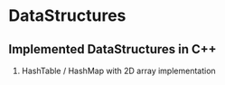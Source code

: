 # DataStructures
## Implemented DataStructures in C++
1. HashTable / HashMap with 2D array implementation
